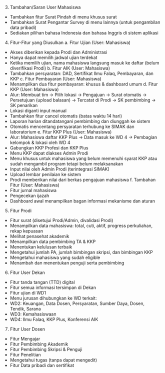 
3. Tambahan/Saran User Mahasiswa
- Tambahkan fitur Surat Pindah di menu khusus surat
- Tambahkan Surat Pengantar Survey di menu lainnya (untuk pengambilan data pribadi)
- Sediakan pilihan bahasa Indonesia dan bahasa Inggris di sistem aplikasi
4. Fitur-Fitur yang Diusulkan
a. Fitur Ujian (User: Mahasiswa)
- Akses diberikan kepada Prodi dan Administrasi
- Hanya dapat memilih jadwal ujian terdekat
- Ketika memilih ujian, nama mahasiswa langsung masuk ke daftar (belum diverifikasi Prodi)
b. Fitur AIK (User: Mahasiswa)
- Tambahkan persyaratan: DAD, Sertifikat Ilmu Falaq, Pembayaran, dan KKP
c. Fitur Pembayaran (User: Mahasiswa)
- Menampilkan dua fitur pembayaran: khusus & dashboard umum
d. Fitur KKP (User: Mahasiswa)
- Alur: Membuat tim → Pilih lokasi → Pengajuan → Surat otomatis → Persetujuan (upload balasan) → Tercatat di Prodi → SK pembimbing → SK penarikan
- Lokasi diganti input manual
- Tambahkan fitur cancel otomatis (batas waktu 14 hari)
- Laporan harian ditandatangani pembimbing dan diunggah ke sistem
- Otomatis mencentang persyaratan terhubung ke SIMAK dan laboratorium
e. Fitur KKP Plus (User: Mahasiswa)
- Alur: Mahasiswa daftar KKP Plus → Data masuk ke WD 4 → Pembagian kelompok & lokasi oleh WD 4
- Gabungkan KKP Profesi dan KKP Plus
- Menu KKP dapat diakses Admin Prodi
- Menu khusus untuk mahasiswa yang belum memenuhi syarat KKP atau sudah mengambil program tetapi belum melaksanakan
- Input nilai oleh Admin Prodi (terintegrasi SIMAK)
- Upload lembar penilaian ke sistem
- Prodi memberikan nilai dari berkas pengajuan mahasiswa
f. Tambahan Fitur (User: Mahasiswa)
- Fitur jurnal mahasiswa
- Pengecekan ijazah
- Dashboard awal menampilkan bagan informasi mekanisme dan aturan
5. Fitur Prodi
- Fitur surat (disetujui Prodi/Admin, divalidasi Prodi)
- Menampilkan data mahasiswa: total, cuti, aktif, progress perkuliahan, rekap kepuasan
- Melihat penasehat akademik
- Menampilkan data pembimbing TA & KKP
- Menentukan kelulusan terbaik
- Mengetahui jumlah PA, jumlah bimbingan skripsi, dan bimbingan KKP
- Mengetahui mahasiswa yang sudah eligible
- Menambah dan menentukan penguji serta pembimbing
6. Fitur User Dekan
- Fitur tanda tangan (TTD) digital
- Fitur semua informasi tersimpan di Dekan
- Fitur ujian di WD1
- Menu jurusan dihubungkan ke WD terkait:
- WD2: Keuangan, Data Dosen, Persyaratan, Sumber Daya, Dosen, Tendik, Sarana
- WD3: Kemahasiswaan
- WD4: Ilmu Falaq, KKP Plus, Konferensi AIK
7. Fitur User Dosen
- Fitur Mengajar
- Fitur Pembimbing Akademik
- Fitur Pembimbing Skripsi & Penguji
- Fitur Penelitian
- Mengetahui tugas (tanpa dapat mengedit)
- Fitur Data pribadi dan sertifikat
